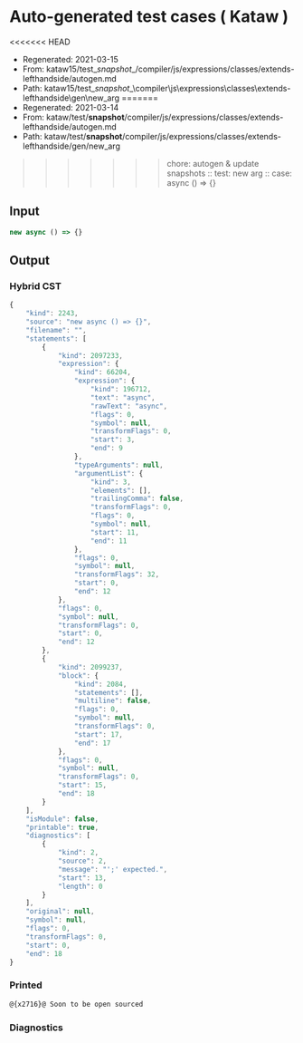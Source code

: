 # Auto-generated test cases ( Kataw )
<<<<<<< HEAD
- Regenerated: 2021-03-15
- From: kataw15/test\__snapshot__/compiler/js/expressions/classes/extends-lefthandside/autogen.md
- Path: kataw15/test\__snapshot__\compiler\js\expressions\classes\extends-lefthandside\gen\new_arg
=======
- Regenerated: 2021-03-14
- From: kataw/test/__snapshot__/compiler/js/expressions/classes/extends-lefthandside/autogen.md
- Path: kataw/test/__snapshot__/compiler/js/expressions/classes/extends-lefthandside/gen/new_arg
>>>>>>> chore: autogen & update snapshots
> :: test: new arg
> :: case: async () => {}
## Input

`````js
new async () => {}
`````

## Output

### Hybrid CST

```javascript
{
    "kind": 2243,
    "source": "new async () => {}",
    "filename": "",
    "statements": [
        {
            "kind": 2097233,
            "expression": {
                "kind": 66204,
                "expression": {
                    "kind": 196712,
                    "text": "async",
                    "rawText": "async",
                    "flags": 0,
                    "symbol": null,
                    "transformFlags": 0,
                    "start": 3,
                    "end": 9
                },
                "typeArguments": null,
                "argumentList": {
                    "kind": 3,
                    "elements": [],
                    "trailingComma": false,
                    "transformFlags": 0,
                    "flags": 0,
                    "symbol": null,
                    "start": 11,
                    "end": 11
                },
                "flags": 0,
                "symbol": null,
                "transformFlags": 32,
                "start": 0,
                "end": 12
            },
            "flags": 0,
            "symbol": null,
            "transformFlags": 0,
            "start": 0,
            "end": 12
        },
        {
            "kind": 2099237,
            "block": {
                "kind": 2084,
                "statements": [],
                "multiline": false,
                "flags": 0,
                "symbol": null,
                "transformFlags": 0,
                "start": 17,
                "end": 17
            },
            "flags": 0,
            "symbol": null,
            "transformFlags": 0,
            "start": 15,
            "end": 18
        }
    ],
    "isModule": false,
    "printable": true,
    "diagnostics": [
        {
            "kind": 2,
            "source": 2,
            "message": "';' expected.",
            "start": 13,
            "length": 0
        }
    ],
    "original": null,
    "symbol": null,
    "flags": 0,
    "transformFlags": 0,
    "start": 0,
    "end": 18
}
```

### Printed

```javascript
@{x2716}@ Soon to be open sourced
```

### Diagnostics

```javascript

```

